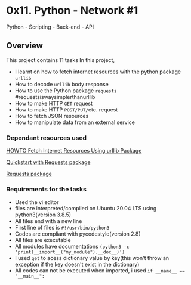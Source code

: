 #                         0x11. Python - Network #1
Python - Scripting - Back-end - API
## Overview
This project contains 11 tasks
In this project,
- I learnt on how to fetch internet resources with the python package `urllib`
- How to decode `urllib` body response
- How to use the Python package `requests` #requestsiswaysimplerthanurllib
- How to make HTTP `GET` request
- How to make HTTP `POST/PUT/`etc. request
- How to fetch JSON resources
- How to manipulate data from an external service

### Dependant resources used
[HOWTO Fetch Internet Resources Using urllib Package](https://intranet.alxswe.com/rltoken/KoRrs5dVWsb-B82e-M1TQQ)

[Quickstart with Requests package](https://intranet.alxswe.com/rltoken/OGcRGPr7TSWtzypDd0ZibQ)

[Requests package](https://intranet.alxswe.com/rltoken/dUNaNQrV2bMSstILitQbXQ)

### Requirements for the tasks
- Used the vi editor
- files are interpreted/compiled on Ubuntu 20.04 LTS using python3(version 3.8.5)
- All files end with a new line
- First line of files is `#!/usr/bin/python3`
- Codes are compliant with pycodestyle(version 2.8)
- All files are executable
- All modules have documentations `(python3 -c 'print(__import__("my_module").__doc__)')`
- I used `get` to acess dictionary value by key(this won't throw an exception if the key doesn't exist in the dictionary)
- All codes can not be executed when imported, i used `if __name__ == "__main__":`
